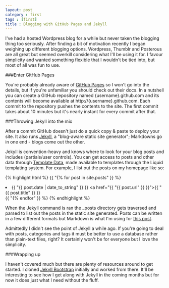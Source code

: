 ```yaml
---
layout: post
category : first
tags : [first]
title : Blogging with GitHub Pages and Jekyll
---
```


I've had a hosted Wordpress blog for a while but never taken the blogging thing too seriously. After finding a bit of motivation recently I began weighing up different blogging options. Wordpress, Thumblr and Posterous are all great but seemed overkill considering what I'll be using it for. I favour simplicity and wanted something flexible that I wouldn't be tied into, but most of all was fun to use.

###Enter GitHub Pages

You're probably already aware of [GitHub Pages][1] so I won't go into the details, but if you're unfamiliar you should check out their docs. In a nutshell you can create a GitHub repository named {username}.github.com and its contents will become available at http://{username}.github.com. Each commit to the repository pushes the contents to the site. The first commit takes about 10 minutes but it's nearly instant for every commit after that.

###Throwing Jekyll into the mix

After a commit GitHub doesn't just do a quick copy & paste to deploy your site. It also runs [Jekyll][2], a "blog-aware static site generator"; Markdowns go in one end - blogs come out the other. 

Jekyll is convention-heavy and knows where to look for your blog posts and includes (partials/user controls). You can get access to posts and other data through [Template Data][3], made available to templates through the Liquid templating system. For example, I list out the posts on my homepage like so:

{% highlight html %}
{{ "{% for post in site.posts" }} %}
	<li>
		<span>{{ "{{ post.date | date_to_string" }} }}</span> 
		<a href="{{ "{{ post.url" }} }}">{{ "{{ post.title" }} }}</a>
	</li>
{{ "{% endfor" }} %}
{% endhighlight %}

When the Jekyll command is ran the \_posts directory gets traversed and parsed to list out the posts in the static site generated. Posts can be written in a few different formats but Markdown is what I'm using for [this post][5].

Admittedly I didn't see the point of Jekyll a while ago. If you're going to deal with posts, categories and tags it must be better to use a database rather than plain-text files, right? It certainly won't be for everyone but I love the simplicity.

###Wrapping up

I haven't covered much but there are plenty of resources around to get started. I cloned [Jekyll Bootstrap][4] initially and worked from there. It'll be interesting to see how I get along with Jekyll in the coming months but for now it does just what I need without the fluff.

[1]: http://pages.github.com/
[2]: https://github.com/mojombo/jekyll
[3]: https://github.com/mojombo/jekyll/wiki/template-data
[4]: https://github.com/plusjade/jekyll-bootstrap
[5]: https://raw.github.com/jamesantrobus/jamesantrobus.github.com/master/_posts/2012-02-01-blogging-with-github-pages-and-jekyll.md